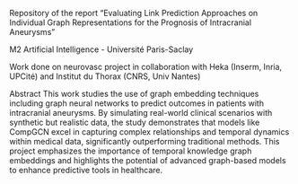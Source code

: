 Repository of the report “Evaluating Link Prediction Approaches on Individual Graph Representations for the Prognosis of Intracranial Aneurysms”

M2 Artificial Intelligence - Université Paris-Saclay

Work done on neurovasc project in collaboration with Heka (Inserm, Inria, UPCité) and Institut du Thorax (CNRS, Univ Nantes)

Abstract
This work studies the use of graph embedding techniques including graph neural networks to predict outcomes in patients with intracranial aneurysms. By simulating real-world clinical scenarios with synthetic but realistic data, the study demonstrates that models like CompGCN excel in capturing complex relationships and temporal dynamics within medical data, significantly outperforming traditional methods. This project emphasizes the importance of temporal knowledge graph embeddings and highlights the potential of advanced graph-based models to enhance predictive tools in healthcare.
